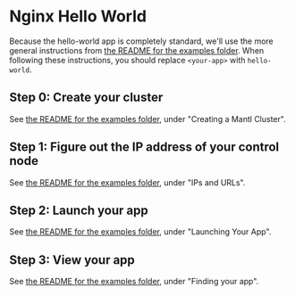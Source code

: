 # Nginx Hello World

Because the hello-world app is completely standard, we'll use the more general
instructions from [the README for the examples folder](../README.md). When
following these instructions, you should replace `<your-app>` with `hello-world`.

## Step 0: Create your cluster

See [the README for the examples folder](../README.md), under "Creating a Mantl
Cluster".

## Step 1: Figure out the IP address of your control node

See [the README for the examples folder](../README.md), under "IPs and URLs".

## Step 2: Launch your app

See [the README for the examples folder](../README.md), under "Launching Your App".

## Step 3: View your app

See [the README for the examples folder](../README.md), under "Finding your app".
